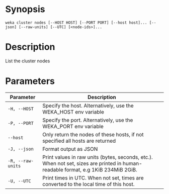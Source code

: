 # Synopsis

```weka cluster nodes [--HOST HOST] [--PORT PORT] [--host host]... [--json] [--raw-units] [--UTC] [<node-ids>]...```

# Description

List the cluster nodes

# Parameters

| Parameter | Description |
| --------- | ----------- |
| `-H, --HOST` | Specify the host. Alternatively, use the WEKA_HOST env variable |
| `-P, --PORT` | Specify the port. Alternatively, use the WEKA_PORT env variable |
| `--host` | Only return the nodes of these hosts, if not specified all hosts are returned |
| `-J, --json` | Format output as JSON |
| `-R, --raw-units` | Print values in raw units (bytes, seconds, etc.). When not set, sizes are printed in human-readable format, e.g 1KiB 234MiB 2GiB. |
| `-U, --UTC` | Print times in UTC. When not set, times are converted to the local time of this host. |
